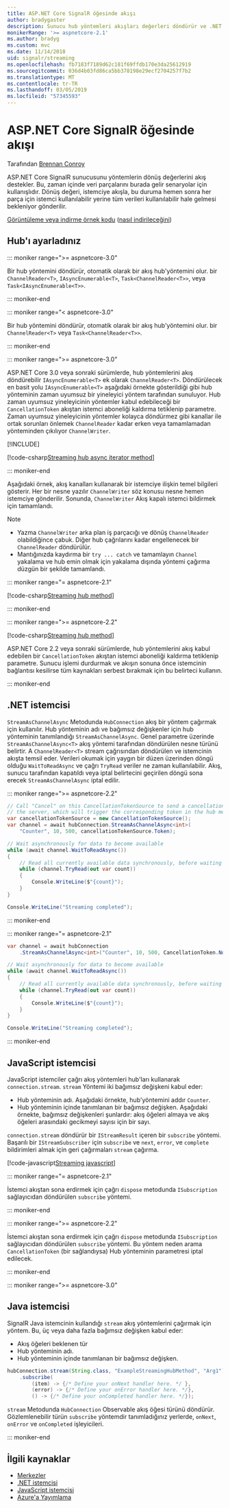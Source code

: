 ```yaml
---
title: ASP.NET Core SignalR öğesinde akışı
author: bradygaster
description: Sunucu hub yöntemleri akışları değerleri döndürür ve .NET ve JavaScript istemcileri kullanarak akışları kullanma hakkında bilgi edinin.
monikerRange: '>= aspnetcore-2.1'
ms.author: bradyg
ms.custom: mvc
ms.date: 11/14/2018
uid: signalr/streaming
ms.openlocfilehash: fb7183f7189d62c181f69ffdb170e3da25612919
ms.sourcegitcommit: 036d4b03fd86ca5bb378198e29ecf2704257f7b2
ms.translationtype: MT
ms.contentlocale: tr-TR
ms.lasthandoff: 03/05/2019
ms.locfileid: "57345593"
---
```

# <a name="use-streaming-in-aspnet-core-signalr"></a>ASP.NET Core SignalR öğesinde akışı

Tarafından [Brennan Conroy](https://github.com/BrennanConroy)

ASP.NET Core SignalR sunucusunu yöntemlerin dönüş değerlerini akış destekler. Bu, zaman içinde veri parçalarını burada gelir senaryolar için kullanışlıdır. Dönüş değeri, istemciye akışla, bu duruma hemen sonra her parça için istemci kullanılabilir yerine tüm verileri kullanılabilir hale gelmesi bekleniyor gönderilir.

[Görüntüleme veya indirme örnek kodu](https://github.com/aspnet/Docs/tree/live/aspnetcore/signalr/streaming/sample) ([nasıl indirileceğini](xref:index#how-to-download-a-sample))

## <a name="set-up-the-hub"></a>Hub'ı ayarladınız

::: moniker range=">= aspnetcore-3.0"

Bir hub yöntemini döndürür, otomatik olarak bir akış hub'yöntemini olur. bir `ChannelReader<T>`, `IAsyncEnumerable<T>`, `Task<ChannelReader<T>>`, veya `Task<IAsyncEnumerable<T>>`.

::: moniker-end

::: moniker range="< aspnetcore-3.0"

Bir hub yöntemini döndürür, otomatik olarak bir akış hub'yöntemini olur. bir `ChannelReader<T>` veya `Task<ChannelReader<T>>`.

::: moniker-end

::: moniker range=">= aspnetcore-3.0"

ASP.NET Core 3.0 veya sonraki sürümlerde, hub yöntemlerini akış döndürebilir `IAsyncEnumerable<T>` ek olarak `ChannelReader<T>`. Döndürülecek en basit yolu `IAsyncEnumerable<T>` aşağıdaki örnekte gösterildiği gibi hub yönteminin zaman uyumsuz bir yineleyici yöntem tarafından sunuluyor. Hub zaman uyumsuz yineleyicinin yöntemler kabul edebileceği bir `CancellationToken` akıştan istemci aboneliği kaldırma tetiklenip parametre. Zaman uyumsuz yineleyicinin yöntemler kolayca döndürmez gibi kanallar ile ortak sorunları önlemek `ChannelReader` kadar erken veya tamamlamadan yönteminden çıkılıyor `ChannelWriter`.

[!INCLUDE[](~/includes/csharp-8-required.md)]

[!code-csharp[Streaming hub async iterator method](streaming/sample/Hubs/AsyncEnumerableHub.cs?name=snippet_AsyncIterator)]

::: moniker-end

Aşağıdaki örnek, akış kanalları kullanarak bir istemciye ilişkin temel bilgileri gösterir. Her bir nesne yazılır `ChannelWriter` söz konusu nesne hemen istemciye gönderilir. Sonunda, `ChannelWriter` Akış kapalı istemci bildirmek için tamamlandı.

> [!NOTE]
> * Yazma `ChannelWriter` arka plan iş parçacığı ve dönüş `ChannelReader` olabildiğince çabuk. Diğer hub çağrılarını kadar engellenecek bir `ChannelReader` döndürülür.
> * Mantığınızda kaydırma bir `try ... catch` ve tamamlayın `Channel` yakalama ve hub emin olmak için yakalama dışında yöntemi çağırma düzgün bir şekilde tamamlandı.

::: moniker range="= aspnetcore-2.1"

[!code-csharp[Streaming hub method](streaming/sample/Hubs/StreamHub.aspnetcore21.cs?name=snippet1)]

::: moniker-end

::: moniker range=">= aspnetcore-2.2"

[!code-csharp[Streaming hub method](streaming/sample/Hubs/StreamHub.cs?name=snippet1)]

ASP.NET Core 2.2 veya sonraki sürümlerde, hub yöntemlerini akış kabul edebilen bir `CancellationToken` akıştan istemci aboneliği kaldırma tetiklenip parametre. Sunucu işlemi durdurmak ve akışın sonuna önce istemcinin bağlantısı kesilirse tüm kaynakları serbest bırakmak için bu belirteci kullanın.

::: moniker-end

## <a name="net-client"></a>.NET istemcisi

`StreamAsChannelAsync` Metodunda `HubConnection` akış bir yöntem çağırmak için kullanılır. Hub yönteminin adı ve bağımsız değişkenler için hub yönteminin tanımlandığı `StreamAsChannelAsync`. Genel parametre üzerinde `StreamAsChannelAsync<T>` akış yöntemi tarafından döndürülen nesne türünü belirtir. A `ChannelReader<T>` stream çağrısından döndürülen ve istemcinin akışta temsil eder. Verileri okumak için yaygın bir düzen üzerinden döngü olduğu `WaitToReadAsync` ve çağrı `TryRead` veriler ne zaman kullanılabilir. Akış, sunucu tarafından kapatıldı veya iptal belirtecini geçirilen döngü sona erecek `StreamAsChannelAsync` iptal edilir.

::: moniker range=">= aspnetcore-2.2"

```csharp
// Call "Cancel" on this CancellationTokenSource to send a cancellation message to
// the server, which will trigger the corresponding token in the hub method.
var cancellationTokenSource = new CancellationTokenSource();
var channel = await hubConnection.StreamAsChannelAsync<int>(
    "Counter", 10, 500, cancellationTokenSource.Token);

// Wait asynchronously for data to become available
while (await channel.WaitToReadAsync())
{
    // Read all currently available data synchronously, before waiting for more data
    while (channel.TryRead(out var count))
    {
        Console.WriteLine($"{count}");
    }
}

Console.WriteLine("Streaming completed");
```

::: moniker-end

::: moniker range="= aspnetcore-2.1"

```csharp
var channel = await hubConnection
    .StreamAsChannelAsync<int>("Counter", 10, 500, CancellationToken.None);

// Wait asynchronously for data to become available
while (await channel.WaitToReadAsync())
{
    // Read all currently available data synchronously, before waiting for more data
    while (channel.TryRead(out var count))
    {
        Console.WriteLine($"{count}");
    }
}

Console.WriteLine("Streaming completed");
```

::: moniker-end

## <a name="javascript-client"></a>JavaScript istemcisi

JavaScript istemciler çağrı akış yöntemleri hub'ları kullanarak `connection.stream`. `stream` Yöntemi iki bağımsız değişkeni kabul eder:

* Hub yönteminin adı. Aşağıdaki örnekte, hub'yöntemini addır `Counter`.
* Hub yönteminin içinde tanımlanan bir bağımsız değişken. Aşağıdaki örnekte, bağımsız değişkenleri şunlardır: akış öğeleri almaya ve akış öğeleri arasındaki gecikmeyi sayısı için bir sayı.

`connection.stream` döndürür bir `IStreamResult` içeren bir `subscribe` yöntemi. Başarılı bir `IStreamSubscriber` için `subscribe` ve `next`, `error`, ve `complete` bildirimleri almak için geri çağırmaları `stream` çağırma.

[!code-javascript[Streaming javascript](streaming/sample/wwwroot/js/stream.js?range=19-36)]

::: moniker range="= aspnetcore-2.1"

İstemci akıştan sona erdirmek için çağrı `dispose` metodunda `ISubscription` sağlayıcıdan döndürülen `subscribe` yöntemi.

::: moniker-end

::: moniker range=">= aspnetcore-2.2"

İstemci akıştan sona erdirmek için çağrı `dispose` metodunda `ISubscription` sağlayıcıdan döndürülen `subscribe` yöntemi. Bu yöntem neden arama `CancellationToken` (bir sağlandıysa) Hub yönteminin parametresi iptal edilecek.

::: moniker-end

::: moniker range=">= aspnetcore-3.0"
## <a name="java-client"></a>Java istemcisi
SignalR Java istemcinin kullandığı `stream` akış yöntemlerini çağırmak için yöntem. Bu, üç veya daha fazla bağımsız değişken kabul eder:

* Akış öğeleri beklenen tür 
* Hub yönteminin adı.
* Hub yönteminin içinde tanımlanan bir bağımsız değişken. 

```java
hubConnection.stream(String.class, "ExampleStreamingHubMethod", "Arg1")
    .subscribe(
        (item) -> {/* Define your onNext handler here. */ },
        (error) -> {/* Define your onError handler here. */},
        () -> {/* Define your onCompleted handler here. */});
```
`stream` Metodunda `HubConnection` Observable akış öğesi türünü döndürür. Gözlemlenebilir türün `subscribe` yöntemdir tanımladığınız yerlerde, `onNext`, `onError` ve `onCompleted` işleyicileri.

::: moniker-end

## <a name="related-resources"></a>İlgili kaynaklar

* [Merkezler](xref:signalr/hubs)
* [.NET istemcisi](xref:signalr/dotnet-client)
* [JavaScript istemcisi](xref:signalr/javascript-client)
* [Azure'a Yayımlama](xref:signalr/publish-to-azure-web-app)
